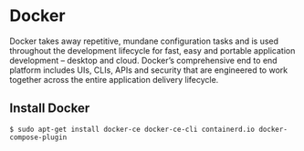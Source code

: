 # Docker

Docker takes away repetitive, mundane configuration tasks and is used throughout the development lifecycle for fast, easy and portable application development – desktop and cloud. Docker’s comprehensive end to end platform includes UIs, CLIs, APIs and security that are engineered to work together across the entire application delivery lifecycle.

## Install Docker

```shell
$ sudo apt-get install docker-ce docker-ce-cli containerd.io docker-compose-plugin
```



